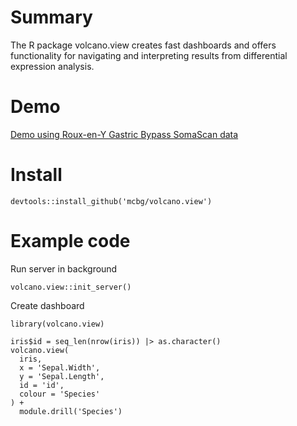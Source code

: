 # Summary
The R package volcano.view creates fast dashboards and offers functionality for navigating and interpreting results from differential expression analysis.

# Demo
[Demo using Roux-en-Y Gastric Bypass SomaScan data](https://storage.googleapis.com/volcano-view-demo/index.html)

# Install

```
devtools::install_github('mcbg/volcano.view')
```

# Example code
Run server in background
```
volcano.view::init_server()
```

Create dashboard
```
library(volcano.view)

iris$id = seq_len(nrow(iris)) |> as.character()
volcano.view(
  iris,
  x = 'Sepal.Width',
  y = 'Sepal.Length',
  id = 'id',
  colour = 'Species'
) +
  module.drill('Species')
```
